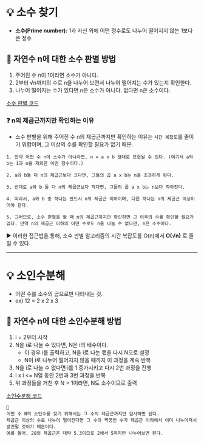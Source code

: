 # 💡 소수 찾기
- __소수(Prime number):__ 1과 자신 외에 어떤 정수로도 나누어 떨어지지 않는 1보다 큰 정수
## 📌 자연수 n에 대한 소수 판별 방법
1. 주어진 수 n이 1이라면 소수가 아니다.
2. 2부터 √n까지의 수로 n을 나누어 보면서 나누어 떨어지는 수가 있는지 확인한다.
3. 나누어 떨어지는 수가 있다면 n은 소수가 아니다. 없다면 n은 소수이다.

[소수 판별 코드](BOJ_1978_소수%20찾기.java)

### ❓ n의 제곱근까지만 확인하는 이유
- 소수 판별을 위해 주어진 수 n의 제곱근까지만 확인하는 이유는 ```시간 복잡도```를 줄이기 위함이며, 그 이상의 수를 확인할 필요가 없기 때문.
```
1. 만약 어떤 수 n이 소수가 아니라면, n = a x b 형태로 표현될 수 있다. (여기서 a와 b는 1과 n을 제외한 어떤 정수이다.)

2. a와 b둘 다 n의 제곱근보다 크다면, 그들의 곱 a x b는 n을 초과하게 된다. 

3. 반대로 a와 b 둘 다 n의 제곱근보다 작다면, 그들의 곱 a x b는 n보다 작아진다.

4. 따라서, a와 b 중 하나는 반드시 n의 제곱근 이하이며, 다른 하나는 n의 제곱근 이상이어야 한다.

5. 그러므로, 소수 판별을 할 때 n의 제곱근까지만 확인하면 그 이후의 수를 확인할 필요가 없다. 만약 n의 제곱근 이하의 어떤 수로도 n을 나눌 수 없다면, n은 소수이다.
```
▶️ 이러한 접근법을 통해, 소수 판별 알고리즘의 시간 복잡도를 O(n)에서 __O(√n)__ 로 줄일 수 있다.

---

# 💡 소인수분해
- 어떤 수를 소수의 곱으로만 나타내는 것.
- ex) 12 = 2 x 2 x 3

## 📌 자연수 n에 대한 소인수분해 방법
1. i = 2부터 시작
2. N을 i로 나눌 수 있다면, N은 i의 배수이다. 
   - 이 경우 i를 출력하고, N을 i로 나눈 몫을 다시 N으로 설정
   - N이 i로 나누어 떨어지지 않을 때까지 이 과정을 계속 반복
3. N을 i로 나눌 수 없다면 i를 1 증가시키고 다시 2번 과정을 진행
4. i x i <= N일 동안 2번과 3번 과정을 반복 
5. 위 과정들을 거친 후 N > 1이라면, N도 소수이므로 출력

[소인수분해 코드](BOJ_11653_소인수분해.java)

```
📍 
어떤 수 N의 소인수를 찾기 위해서는 그 수의 제곱근까지만 검사하면 된다.
제곱근 이상의 수로 나누어 떨어진다면 그 수의 짝꿍인 수가 제곱근 이하에서 이미 나누어져서 발견될 것이기 때문이다.
예를 들어, 28의 제곱근은 대략 5.3이므로 2에서 5까지만 나누어보면 된다.
```
